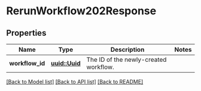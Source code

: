 # RerunWorkflow202Response

## Properties

Name | Type | Description | Notes
------------ | ------------- | ------------- | -------------
**workflow_id** | [**uuid::Uuid**](uuid::Uuid.md) | The ID of the newly-created workflow. | 

[[Back to Model list]](../README.md#documentation-for-models) [[Back to API list]](../README.md#documentation-for-api-endpoints) [[Back to README]](../README.md)


